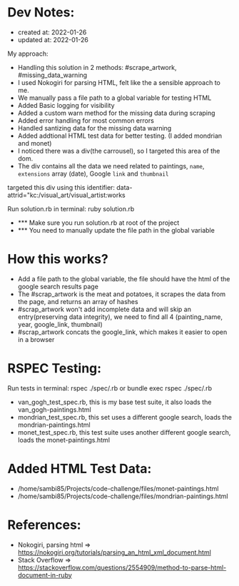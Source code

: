 # Dev Notes:
- created at: 2022-01-26
- updated at: 2022-01-26

My approach:
- Handling this solution in 2 methods: #scrape_artwork, #missing_data_warning
- I used Nokogiri for parsing HTML, felt like the a sensible approach to me.
- We manually pass a file path to a global variable for testing HTML
- Added Basic logging for visibility
- Added a custom warn method for the missing data during scraping
- Added error handling for most common errors
- Handled santizing data for the missing data warning
- Added addtional HTML test data for better testing. (I added mondrian and monet)
- I noticed there was a div(the carrousel), so I targeted this area of the dom.
- The div contains all the data we need related to paintings, `name`, `extensions` array (date), Google `link` and `thumbnail`

targeted this div using this identifier:
  data-attrid="kc:/visual_art/visual_artist:works

Run solution.rb in terminal:
  ruby solution.rb

- *** Make sure you run solution.rb at root of the project
- *** You need to manually update the file path in the global variable

# How this works?
- Add a file path to the global variable, the file should have the html of the google search results page
- The #scrap_artwork is the meat and potatoes, it scrapes the data from the page, and returns an array of hashes
- #scrap_artwork won't add incomplete data and will skip an entry(preserving data integrity), we need to find all 4 (painting_name, year, google_link, thumbnail)
- #scrap_artwork concats the google_link, which makes it easier to open in a browser

# RSPEC Testing:
 Run tests in terminal:
   rspec ./spec/<ADD TEST HERE>.rb
   or 
   bundle exec rspec ./spec/<ADD TEST HERE>.rb

- van_gogh_test_spec.rb, this is my base test suite, it also loads the van_gogh-paintings.html
- mondrian_test_spec.rb, this set uses a different google search, loads the mondrian-paintings.html
- monet_test_spec.rb, this test suite uses another different google search, loads the monet-paintings.html

# Added HTML Test Data:
- /home/sambi85/Projects/code-challenge/files/monet-paintings.html
- /home/sambi85/Projects/code-challenge/files/mondrian-paintings.html

# References:
 - Nokogiri, parsing html => https://nokogiri.org/tutorials/parsing_an_html_xml_document.html
 - Stack Overflow => https://stackoverflow.com/questions/2554909/method-to-parse-html-document-in-ruby